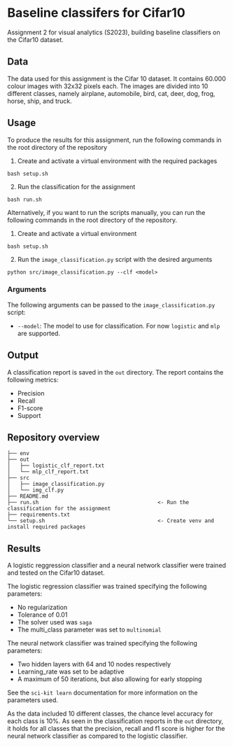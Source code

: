 # Baseline classifers for Cifar10
Assignment 2 for visual analytics (S2023), building baseline classifiers on the Cifar10 dataset.

## Data
The data used for this assignment is the Cifar 10 dataset. It contains 60.000 colour images with 32x32 pixels each. The images are divided into 10 different classes, namely airplane, automobile, bird, cat, deer, dog, frog, horse, ship, and truck. 

## Usage
To produce the results for this assignment, run the following commands in the root directory of the repository
1. Create and activate a virtual environment with the required packages
```
bash setup.sh
```

2. Run the classification for the assignment
```
bash run.sh
```

Alternatively, if you want to run the scripts manually, you can run the following commands in the root directory of the repository.
1. Create and activate a virtual environment
```
bash setup.sh
```

2. Run the `image_classification.py` script with the desired arguments
```
python src/image_classification.py --clf <model>
```

### Arguments
The following arguments can be passed to the `image_classification.py` script:
- `--model`: The model to use for classification. For now `logistic` and `mlp` are supported.

## Output
A classification report is saved in the `out` directory. The report contains the following metrics:
- Precision
- Recall
- F1-score
- Support

## Repository overview
```
├── env
├── out
│   ├── logistic_clf_report.txt
│   └── mlp_clf_report.txt
├── src
│   ├── image_classification.py           
│   └── img_clf.py
├── README.md  
├── run.sh                                      <- Run the classification for the assignment
├── requirements.txt
└── setup.sh                                    <- Create venv and install required packages     
```

## Results
A logistic reggression classifier and a neural network classifier were trained and tested on the Cifar10 dataset.

The logistic regression classifier was trained specifying the following parameters:
* No regularization
* Tolerance of 0.01
* The solver used was `saga`
* The multi_class parameter was set to `multinomial`


The neural network classifier was trained specifying the following parameters:
* Two hidden layers with 64 and 10 nodes respectively
* Learning_rate was set to be adaptive
* A maximum of 50 iterations, but also allowing for early stopping

See the `sci-kit learn` documentation for more information on the parameters used.

As the data included 10 different classes, the chance level accuracy for each class is 10%. As seen in the classification reports in the `out` directory, it holds for all classes that the precision, recall and f1 score is higher for the neural network classifier as compared to the logistic classifier.
